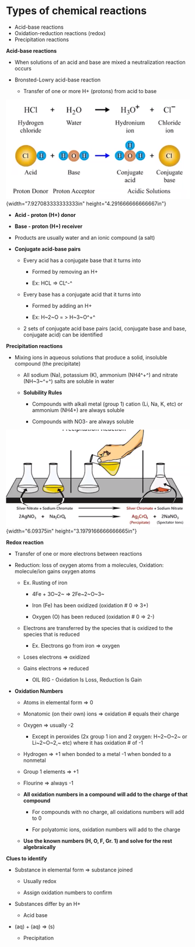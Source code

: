 # Types of chemical reactions
-   Acid-base reactions
-   Oxidation-reduction reactions (redox)
-   Precipitation reactions

**Acid-base reactions**
-   When solutions of an acid and base are mixed a neutralization reaction occurs
-   Bronsted-Lowry acid-base reaction

    -   Transfer of one or more H+ (protons) from acid to base

![](../media/Unit-4-Types-of-chemical-reactions-image1.png){width="7.927083333333333in" height="4.291666666666667in"}
-   **Acid - proton (H+) donor**
-   **Base - proton (H+) receiver**
-   Products are usually water and an ionic compound (a salt)
-   **Conjugate acid-base pairs**

    -   Every acid has a conjugate base that it turns into

        -   Formed by removing an H+

        -   Ex: HCL => CL^-^

    -   Every base has a conjugate acid that it turns into

        -   Formed by adding an H+

        -   Ex: H~2~O = > H~3~O^+^

    -   2 sets of conjugate acid base pairs (acid, conjugate base and base, conjugate acid) can be identified

**Precipitation reactions**
-   Mixing ions in aqueous solutions that produce a solid, insoluble compound (the precipitate)

    -   All sodium (Na), potassium (K), ammonium (NH4^+^) and nitrate (NH~3~^+^) salts are soluble in water

    -   **Solubility Rules**

        -   Compounds with alkali metal (group 1) cation (Li, Na, K, etc) or ammonium (NH4+) are always soluble

        -   Compounds with NO3- are always soluble

![Silver Nitrate + Sodium Chromate 2AgN03 + Na2Cr04 Silver Chromate + Sodium Nitrate Ag2Cr04 + 2NaN03 (Percipitate) (Spectator Ions) ](../media/Unit-4-Types-of-chemical-reactions-image2.png){width="6.09375in" height="3.1979166666666665in"}

**Redox reaction**
-   Transfer of one or more electrons between reactions
-   Reduction: loss of oxygen atoms from a molecules, Oxidation: molecule/ion gains oxygen atoms

    -   Ex. Rusting of iron

        -   4Fe + 3O~2~ => 2Fe~2~O~3~

        -   Iron (Fe) has been oxidized (oxidation # 0 => 3+)

        -   Oxygen (O) has been reduced (oxidation # 0 => 2-)

    -   Electrons are transferred by the species that is oxidized to the species that is reduced

        -   Ex. Electrons go from iron => oxygen

    -   Loses electrons => oxidized

    -   Gains electrons => reduced

        -   OIL RIG - Oxidation Is Loss, Reduction Is Gain
-   **Oxidation Numbers**

    -   Atoms in elemental form => 0

    -   Monatomic (on their own) ions => oxidation # equals their charge

    -   Oxygen => usually -2

        -   Except in peroxides (2x group 1 ion and 2 oxygen: H~2~O~2~ or Li~2~O~2,~ etc) where it has oxidation # of -1

    -   Hydrogen => +1 when bonded to a metal -1 when bonded to a nonmetal

    -   Group 1 elements => +1

    -   Flourine => always -1

    -   **All oxidation numbers in a compound will add to the charge of that compound**

        -   For compounds with no charge, all oxidations numbers will add to 0

        -   For polyatomic ions, oxidation numbers will add to the charge

    -   **Use the known numbers (H, O, F, Gr. 1) and solve for the rest algebraically**



**Clues to identify**
-   Substance in elemental form => substance joined

    -   Usually redox

    -   Assign oxidation numbers to confirm
-   Substances differ by an H+

    -   Acid base
-   (aq) + (aq) => (s)

    -   Precipitation


